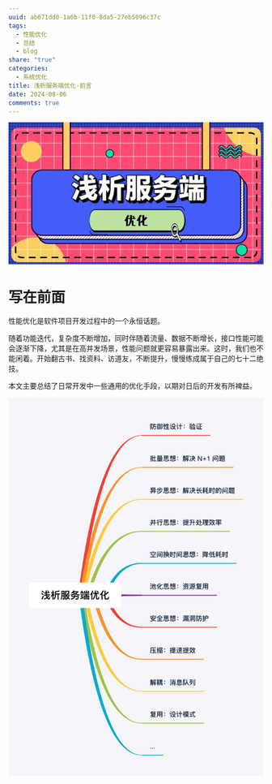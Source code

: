 ```yaml
---
uuid: ab671dd0-1a6b-11f0-8da5-27eb5096c37c
tags:
  - 性能优化
  - 总结
  - blog
share: "true"
categories:
  - 系统优化
title: 浅析服务端优化-前言
date: 2024-08-06
comments: true
---
```


![](assets/images/0d75eb6ae4c9774e40bea34839daadfb_MD5.webp)

# 写在前面

性能优化是软件项目开发过程中的一个永恒话题。

随着功能迭代，复杂度不断增加，同时伴随着流量、数据不断增长，接口性能可能会逐渐下降，尤其是在高并发场景，性能问题就更容易暴露出来。这时，我们也不能闲着。开始翻古书、找资料、访道友，不断提升，慢慢练成属于自己的七十二绝技。

本文主要总结了日常开发中一些通用的优化手段，以期对日后的开发有所裨益。

![](assets/images/016dea583c72914bfc08d6695cf95ef0_MD5.png)
